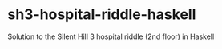 sh3-hospital-riddle-haskell
===========================

Solution to the Silent Hill 3 hospital riddle (2nd floor) in Haskell
